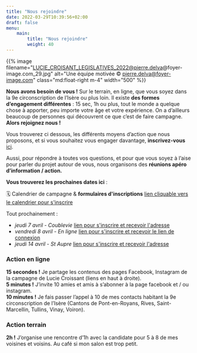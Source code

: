 ```yaml
---
title: "Nous rejoindre"
date: 2022-03-29T10:39:56+02:00
draft: false
menu:
    main:
        title: "Nous rejoindre"
        weight: 40
---
```


{{% image filename="LUCIE_CROISANT_LEGISLATIVES_2022@pierre.delva@foyer-image.com_29.jpg" alt="Une équipe motivée &copy; pierre.delva@foyer-image.com" class="md:float-right m-4" width="500" %}}

__Nous avons besoin de vous !__ Sur le terrain, en ligne, que vous soyez dans la 9e circonscription de l’Isère ou plus loin.
Il existe __des formes d’engagement différentes__ : 15 sec, 1h ou plus, tout le monde a quelque chose à apporter, peu importe votre âge et votre expérience. On a d’ailleurs beaucoup de personnes qui découvrent ce que c’est de faire campagne. __Alors rejoignez nous !__

Vous trouverez ci dessous, les différents moyens d’action que nous proposons, et si vous souhaitez vous engager davantage, __inscrivez-vous__ [ici](/index.html#signer).

Aussi, pour répondre à toutes vos questions, et pour que vous soyez à l’aise pour parler du projet autour de vous, nous organisons des __réunions apéro d’information / action.__   

__Vous trouverez les prochaines dates ici__ :

🗓️ Calendrier de campagne & **formulaires d'inscriptions** [lien cliquable vers le calendrier pour s'inscrire](https://luciecroissantlegislatives.nationbuilder.com/calendrier_campagne) 

Tout prochainement :

- _jeudi 7 avril - Coublevie_ [lien pour s'inscrire et recevoir l'adresse](https://luciecroissantlegislatives.nationbuilder.com/accueil_jeudi_7_avril?utm_source=luciecroissantlegislatives&utm_medium=website&utm_campaign=page_nous-rejoindre)
- _vendredi 8 avril - En ligne_ [lien pour s'inscrire et recevoir le lien de connexion](https://luciecroissantlegislatives.nationbuilder.com/visio_8_avril_20220408)
- _jeudi 14 avril - St Aupre_ [lien pour s'inscrire et recevoir l'adresse](https://luciecroissantlegislatives.nationbuilder.com/accueil_14_avril_st_aupre?utm_source=luciecroissantlegislatives&utm_medium=website&utm_campaign=page_nous-rejoindre)


### Action en ligne

__15 secondes !__ Je partage les contenus des pages Facebook, Instagram de la campagne de Lucie Croissant (liens en haut à droite).   
__5 minutes !__ J’invite 10 amies et amis à s’abonner à la page facebook et / ou instagram.  
__10 minutes !__ Je fais passer l’appel à 10 de mes contacts habitant la 9e circonscription de l’Isère (Cantons de Pont-en-Royans, Rives, Saint-Marcellin, Tullins, Vinay, Voiron).</p>

### Action terrain

__2h !__ J’organise une rencontre d’1h avec la candidate pour 5 à 8 de mes voisines et voisins. Au café si mon salon est trop petit.
